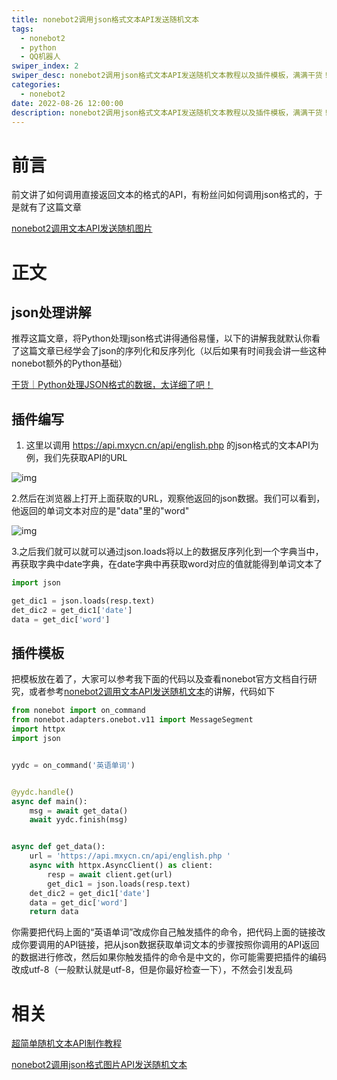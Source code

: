 ```yaml
---
title: nonebot2调用json格式文本API发送随机文本
tags:
  - nonebot2
  - python
  - QQ机器人
swiper_index: 2
swiper_desc: nonebot2调用json格式文本API发送随机文本教程以及插件模板，满满干货！
categories: 
  - nonebot2
date: 2022-08-26 12:00:00
description: nonebot2调用json格式文本API发送随机文本教程以及插件模板，满满干货！
---
```


# 前言
前文讲了如何调用直接返回文本的格式的API，有粉丝问如何调用json格式的，于是就有了这篇文章

[nonebot2调用文本API发送随机图片](https://blog.csdn.net/m0_62568363/article/details/126325208)

# 正文

## json处理讲解

推荐这篇文章，将Python处理json格式讲得通俗易懂，以下的讲解我就默认你看了这篇文章已经学会了json的序列化和反序列化（以后如果有时间我会讲一些这种nonebot额外的Python基础）

[干货｜Python处理JSON格式的数据，太详细了吧！](https://blog.csdn.net/weixin_38037405/article/details/107075666)

## 插件编写

1. 这里以调用 https://api.mxycn.cn/api/english.php 的json格式的文本API为例，我们先获取API的URL

![img](http://img.sevin.cn/i/2023/06/07/648039052f601.png)

2.然后在浏览器上打开上面获取的URL，观察他返回的json数据。我们可以看到，他返回的单词文本对应的是"data"里的"word"

![img](http://img.sevin.cn/i/2023/06/07/64803c35a5cf2.png)

3.之后我们就可以就可以通过json.loads将以上的数据反序列化到一个字典当中，再获取字典中date字典，在date字典中再获取word对应的值就能得到单词文本了

```python
import json

get_dic1 = json.loads(resp.text)
det_dic2 = get_dic1['date']
data = get_dic['word']
```

## 插件模板

把模板放在着了，大家可以参考我下面的代码以及查看nonebot官方文档自行研究，或者参考[nonebot2调用文本API发送随机文本](https://blog.csdn.net/m0_62568363/article/details/126325208)的讲解，代码如下

```python
from nonebot import on_command
from nonebot.adapters.onebot.v11 import MessageSegment
import httpx
import json


yydc = on_command('英语单词')


@yydc.handle()
async def main():
    msg = await get_data()
    await yydc.finish(msg)


async def get_data():
    url = 'https://api.mxycn.cn/api/english.php '
    async with httpx.AsyncClient() as client:
        resp = await client.get(url)
        get_dic1 = json.loads(resp.text)
	det_dic2 = get_dic1['date']
	data = get_dic['word']
    return data
```

你需要把代码上面的“英语单词”改成你自己触发插件的命令，把代码上面的链接改成你要调用的API链接，把从json数据获取单词文本的步骤按照你调用的API返回的数据进行修改，然后如果你触发插件的命令是中文的，你可能需要把插件的编码改成utf-8（一般默认就是utf-8，但是你最好检查一下），不然会引发乱码

# 相关

[超简单随机文本API制作教程](https://blog.csdn.net/m0_62568363/article/details/126328516)

[nonebot2调用json格式图片API发送随机文本](https://blog.csdn.net/m0_62568363/article/details/126539128)